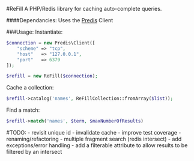 #ReFill
A PHP/Redis library for caching auto-complete queries.

####Dependancies:
Uses the [Predis](https://github.com/nrk/predis) Client
    
###Usage:
Instantiate:
```php
$connection = new Predis\Client([
    "scheme" => "tcp",
    "host"   => "127.0.0.1",
    "port"   => 6379
]);

$refill = new ReFill($connection);
```

Cache a collection:  
```php
$refill->catalog('names', ReFillCollection::fromArray($list));
```

Find a match:  
```php
$refill->match('names', $term, $maxNumberOfResults)
```

#TODO:
    - revisit unique id
    - invalidate cache
    - improve test coverage
    - renaming/refactoring
    - multiple fragment search (redis intersect)
    - add exceptions/error handling
    - add a filterable attribute to allow results to be filtered by an intersect

